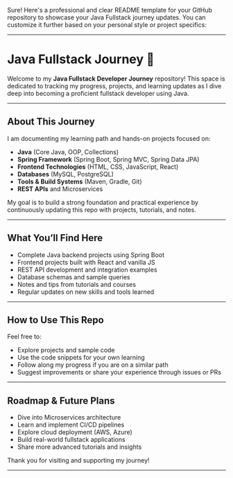 Sure! Here's a professional and clear README template for your GitHub repository to showcase your Java Fullstack journey updates. You can customize it further based on your personal style or project specifics:

---

# Java Fullstack Journey 🚀

Welcome to my **Java Fullstack Developer Journey** repository! This space is dedicated to tracking my progress, projects, and learning updates as I dive deep into becoming a proficient fullstack developer using Java.

---

## About This Journey

I am documenting my learning path and hands-on projects focused on:

* **Java** (Core Java, OOP, Collections)
* **Spring Framework** (Spring Boot, Spring MVC, Spring Data JPA)
* **Frontend Technologies** (HTML, CSS, JavaScript, React)
* **Databases** (MySQL, PostgreSQL)
* **Tools & Build Systems** (Maven, Gradle, Git)
* **REST APIs** and Microservices

My goal is to build a strong foundation and practical experience by continuously updating this repo with projects, tutorials, and notes.

---

## What You’ll Find Here

* Complete Java backend projects using Spring Boot
* Frontend projects built with React and vanilla JS
* REST API development and integration examples
* Database schemas and sample queries
* Notes and tips from tutorials and courses
* Regular updates on new skills and tools learned

---

## How to Use This Repo

Feel free to:

* Explore projects and sample code
* Use the code snippets for your own learning
* Follow along my progress if you are on a similar path
* Suggest improvements or share your experience through issues or PRs

---

## Roadmap & Future Plans

* Dive into Microservices architecture
* Learn and implement CI/CD pipelines
* Explore cloud deployment (AWS, Azure)
* Build real-world fullstack applications
* Share more advanced tutorials and insights


Thank you for visiting and supporting my journey!

---

